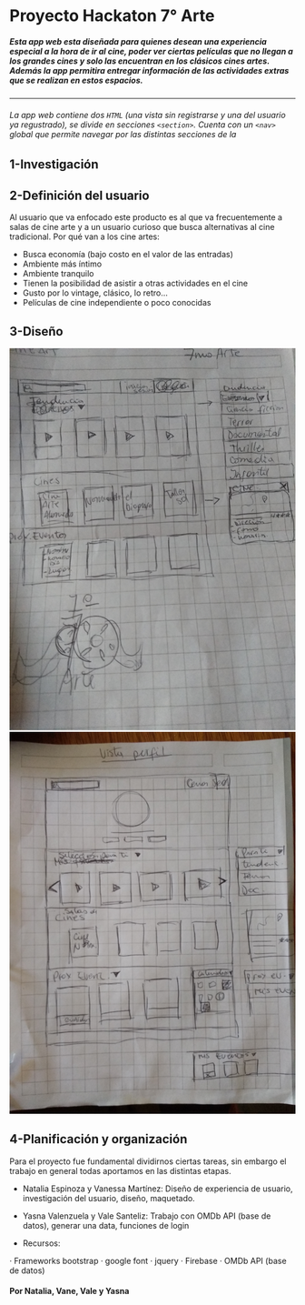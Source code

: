 # Proyecto Hackaton **7° Arte**

##### Esta app web esta diseñada para quienes desean una experiencia especial a la hora de ir al cine, poder ver ciertas películas que no llegan a los grandes cines y solo las encuentran en los clásicos cines artes. Además la app permitira entregar información de las actividades extras que se realizan en estos espacios.

***

###### La app web  contiene dos `HTML` (una vista sin registrarse y una del usuario ya regustrado), se divide en secciones `<section>`. Cuenta con un `<nav>` global que permite navegar por las distintas secciones de la

## 1-Investigación

## 2-Definición del usuario

Al usuario que va enfocado este producto es al que va frecuentemente a salas de cine arte y a un usuario curioso que busca alternativas al cine tradicional.
Por qué  van a los cine artes:
* Busca economía (bajo costo en el valor de las entradas)
* Ambiente más íntimo
* Ambiente tranquilo
* Tienen la posibilidad de asistir a otras actividades en el cine
* Gusto por lo vintage, clásico, lo retro…
* Películas de cine independiente o poco conocidas

## 3-Diseño


![Diseño / Sketching](assets/img/INICIAL.jpg)
![Diseño / Sketching](assets/img/PERFIL.jpg)

## 4-Planificación y organización

Para el proyecto fue fundamental dividirnos ciertas tareas, sin embargo el trabajo en general todas aportamos en las distintas etapas.

* Natalia Espinoza y Vanessa Martínez: Diseño de experiencia de usuario, investigación del usuario, diseño, maquetado.

* Yasna Valenzuela y Vale Santeliz: Trabajo con OMDb API (base de datos), generar una data, funciones de login



- Recursos:

· Frameworks bootstrap
· google font
· jquery
· Firebase
· OMDb API (base de datos)




#### Por Natalia, Vane, Vale y Yasna
